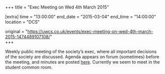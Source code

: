 +++
title = "Exec Meeting on Wed 4th March 2015"

[extra]
time = "13:00:00"
end_date = "2015-03-04"
end_time = "14:00:00"
location = "DCS"

original = "https://uwcs.co.uk/events/exec-meeting-on-wed-4th-march-2015-1474489107108/"    
+++

Weekly public meeting of the society’s exec, where all important decisions of the society are discussed. Agenda appears on forum (sometimes) before the meeting, and minutes are posted [here](https://uwcs.co.uk/minutes/). Currently we seem to meet in the student common room.

